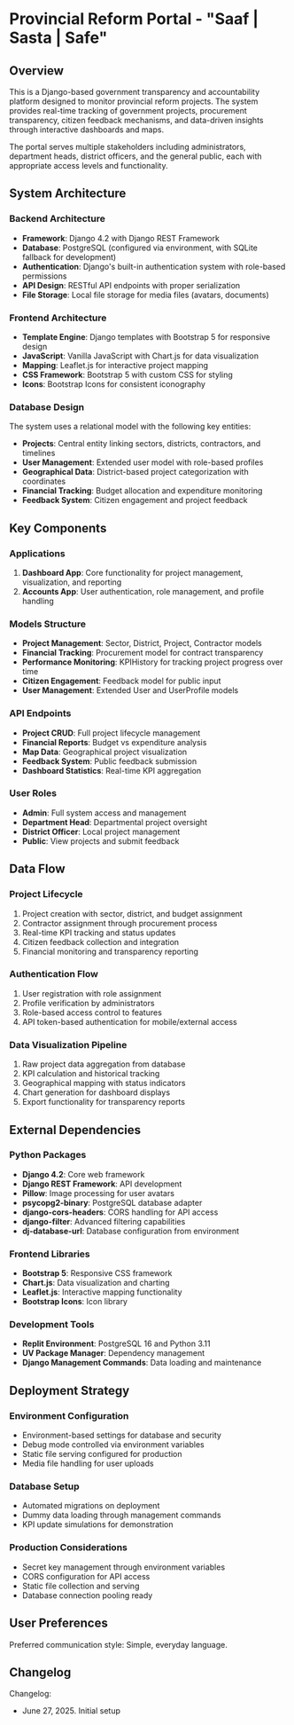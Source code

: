 # Provincial Reform Portal - "Saaf | Sasta | Safe"

## Overview

This is a Django-based government transparency and accountability platform designed to monitor provincial reform projects. The system provides real-time tracking of government projects, procurement transparency, citizen feedback mechanisms, and data-driven insights through interactive dashboards and maps.

The portal serves multiple stakeholders including administrators, department heads, district officers, and the general public, each with appropriate access levels and functionality.

## System Architecture

### Backend Architecture
- **Framework**: Django 4.2 with Django REST Framework
- **Database**: PostgreSQL (configured via environment, with SQLite fallback for development)
- **Authentication**: Django's built-in authentication system with role-based permissions
- **API Design**: RESTful API endpoints with proper serialization
- **File Storage**: Local file storage for media files (avatars, documents)

### Frontend Architecture
- **Template Engine**: Django templates with Bootstrap 5 for responsive design
- **JavaScript**: Vanilla JavaScript with Chart.js for data visualization
- **Mapping**: Leaflet.js for interactive project mapping
- **CSS Framework**: Bootstrap 5 with custom CSS for styling
- **Icons**: Bootstrap Icons for consistent iconography

### Database Design
The system uses a relational model with the following key entities:
- **Projects**: Central entity linking sectors, districts, contractors, and timelines
- **User Management**: Extended user model with role-based profiles
- **Geographical Data**: District-based project categorization with coordinates
- **Financial Tracking**: Budget allocation and expenditure monitoring
- **Feedback System**: Citizen engagement and project feedback

## Key Components

### Applications
1. **Dashboard App**: Core functionality for project management, visualization, and reporting
2. **Accounts App**: User authentication, role management, and profile handling

### Models Structure
- **Project Management**: Sector, District, Project, Contractor models
- **Financial Tracking**: Procurement model for contract transparency
- **Performance Monitoring**: KPIHistory for tracking project progress over time
- **Citizen Engagement**: Feedback model for public input
- **User Management**: Extended User and UserProfile models

### API Endpoints
- **Project CRUD**: Full project lifecycle management
- **Financial Reports**: Budget vs expenditure analysis
- **Map Data**: Geographical project visualization
- **Feedback System**: Public feedback submission
- **Dashboard Statistics**: Real-time KPI aggregation

### User Roles
- **Admin**: Full system access and management
- **Department Head**: Departmental project oversight
- **District Officer**: Local project management
- **Public**: View projects and submit feedback

## Data Flow

### Project Lifecycle
1. Project creation with sector, district, and budget assignment
2. Contractor assignment through procurement process
3. Real-time KPI tracking and status updates
4. Citizen feedback collection and integration
5. Financial monitoring and transparency reporting

### Authentication Flow
1. User registration with role assignment
2. Profile verification by administrators
3. Role-based access control to features
4. API token-based authentication for mobile/external access

### Data Visualization Pipeline
1. Raw project data aggregation from database
2. KPI calculation and historical tracking
3. Geographical mapping with status indicators
4. Chart generation for dashboard displays
5. Export functionality for transparency reports

## External Dependencies

### Python Packages
- **Django 4.2**: Core web framework
- **Django REST Framework**: API development
- **Pillow**: Image processing for user avatars
- **psycopg2-binary**: PostgreSQL database adapter
- **django-cors-headers**: CORS handling for API access
- **django-filter**: Advanced filtering capabilities
- **dj-database-url**: Database configuration from environment

### Frontend Libraries
- **Bootstrap 5**: Responsive CSS framework
- **Chart.js**: Data visualization and charting
- **Leaflet.js**: Interactive mapping functionality
- **Bootstrap Icons**: Icon library

### Development Tools
- **Replit Environment**: PostgreSQL 16 and Python 3.11
- **UV Package Manager**: Dependency management
- **Django Management Commands**: Data loading and maintenance

## Deployment Strategy

### Environment Configuration
- Environment-based settings for database and security
- Debug mode controlled via environment variables
- Static file serving configured for production
- Media file handling for user uploads

### Database Setup
- Automated migrations on deployment
- Dummy data loading through management commands
- KPI update simulations for demonstration

### Production Considerations
- Secret key management through environment variables
- CORS configuration for API access
- Static file collection and serving
- Database connection pooling ready

## User Preferences

Preferred communication style: Simple, everyday language.

## Changelog

Changelog:
- June 27, 2025. Initial setup
